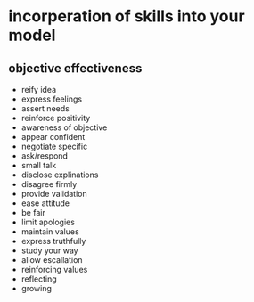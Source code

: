 # incorperation of skills into your model

## objective effectiveness

- reify idea
- express feelings
- assert needs
- reinforce positivity
- awareness of objective
- appear confident
- negotiate specific
- ask/respond
- small talk
- disclose explinations
- disagree firmly
- provide validation 
- ease attitude
- be fair
- limit apologies
- maintain values
- express truthfully
- study your way
- allow escallation
- reinforcing values
- reflecting
- growing
